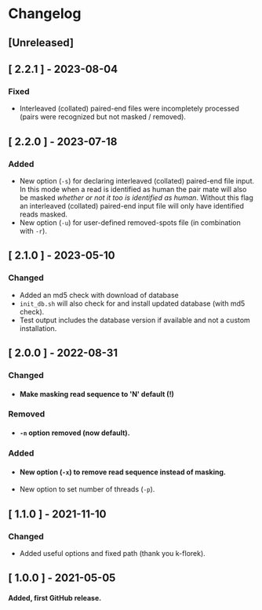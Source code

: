 # Changelog
## [Unreleased]
## [ 2.2.1 ] - 2023-08-04
### Fixed
* Interleaved (collated) paired-end files were incompletely processed (pairs were recognized but not masked / removed).
## [ 2.2.0 ] - 2023-07-18
### Added
* New option (`-s`) for declaring interleaved (collated) paired-end file input. In this mode when a read is identified as human the pair mate will also be masked *whether or not it too is identified as human*. Without this flag an interleaved (collated) paired-end input file will only have identified reads masked.
* New option (`-u`) for user-defined removed-spots file (in combination with `-r`).

## [ 2.1.0 ] - 2023-05-10
### Changed
* Added an md5 check with download of database
* `init_db.sh` will also check for and install updated database (with md5 check).
* Test output includes the database version if available and not a custom installation.

## [ 2.0.0 ] - 2022-08-31
### Changed
* #### Make masking read sequence to 'N' default (!)
### Removed
* #### `-n` option removed (now default).
### Added
* #### New option (`-x`) to remove read sequence instead of masking.
* New option to set number of threads (`-p`).

## [ 1.1.0 ] - 2021-11-10
### Changed
* Added useful options and fixed path (thank you k-florek).

## [ 1.0.0 ] - 2021-05-05
#### Added, first GitHub release.
